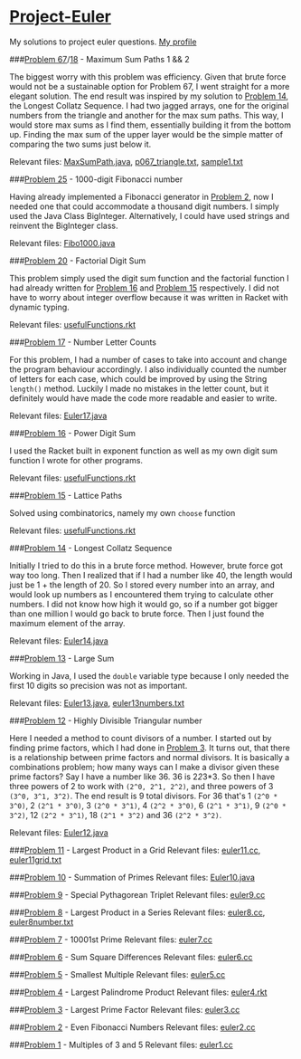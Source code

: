 # [Project-Euler](https://projecteuler.net)
My solutions to project euler questions. 
[My profile](https://projecteuler.net/profile/a.luo123.png)

###[Problem 67](https://projecteuler.net/problem=67)/[18](https://projecteuler.net/problem=18) - Maximum Sum Paths 1 && 2

The biggest worry with this problem was efficiency. Given that brute force would not be a sustainable option for Problem 67, I went straight for a more elegant solution. The end result was inspired by my solution to [Problem 14](https://projecteuler.net/problem=14), the Longest Collatz Sequence. I had two jagged arrays, one for the original numbers from the triangle and another for the max sum paths. This way, I would store max sums as I find them, essentially building it from the bottom up. Finding the max sum of the upper layer would be the simple matter of comparing the two sums just below it. 

Relevant files: [MaxSumPath.java](MaxSumPath.java), [p067_triangle.txt](p067_triangle.txt), [sample1.txt](sample1.txt)

###[Problem 25](https://projecteuler.net/problem=25) - 1000-digit Fibonacci number

Having already implemented a Fibonacci generator in [Problem 2](https://projecteuler.net/problem=2), now I needed one that could accommodate a thousand digit numbers. I simply used the Java Class BigInteger. Alternatively, I could have used strings and reinvent the BigInteger class. 

Relevant files: [Fibo1000.java](Fibo1000.java)

###[Problem 20](https://projecteuler.net/problem=20) - Factorial Digit Sum

This problem simply used the digit sum function and the factorial function I had already written for [Problem 16](https://projecteuler.net/problem=16) and [Problem 15](https://projecteuler.net/problem=15) respectively. I did not have to worry about integer overflow because it was written in Racket with dynamic typing.

Relevant files: [usefulFunctions.rkt](usefulFunctions.rkt)

###[Problem 17](https://projecteuler.net/problem=17) - Number Letter Counts

For this problem, I had a number of cases to take into account and change the program behaviour accordingly. I also individually counted the number of letters for each case, which could be improved by using the String `length()` method. Luckily I made no mistakes in the letter count, but it definitely would have made the code more readable and easier to write.

Relevant files: [Euler17.java](Euler17.java)

###[Problem 16](https://projecteuler.net/problem=16) - Power Digit Sum

I used the Racket built in exponent function as well as my own digit sum function I wrote for other programs.

Relevant files: [usefulFunctions.rkt](usefulFunctions.rkt)

###[Problem 15](https://projecteuler.net/problem=15) - Lattice Paths

Solved using combinatorics, namely my own `choose` function

Relevant files: [usefulFunctions.rkt](usefulFunctions.rkt)

###[Problem 14](https://projecteuler.net/problem=14) - Longest Collatz Sequence

Initially I tried to do this in a brute force method. However, brute force got way too long. Then I realized that if I had a number like 40, the length would just be 1 + the length of 20. So I stored every number into an array, and would look up numbers as I encountered them trying to calculate other numbers. I did not know how high it would go, so if a number got bigger than one million I would go back to brute force. Then I just found the maximum element of the array.

Relevant files: [Euler14.java](Euler14.java)

###[Problem 13](https://projecteuler.net/problem=13) - Large Sum

Working in Java, I used the `double` variable type because I only needed the first 10 digits so precision was not as important.

Relevant files: [Euler13.java](Euler13.java), [euler13numbers.txt](euler13numbers.txt)

###[Problem 12](https://projecteuler.net/problem=12) - Highly Divisible Triangular number

Here I needed a method to count divisors of a number. I started out by finding prime factors, which I had done in [Problem 3](https://projecteuler.net/problem=3). It turns out, that there is a relationship between prime factors and normal divisors. It is basically a combinations problem; how many ways can I make a divisor given these prime factors? Say I have a number like 36. 36 is 2*2*3*3. So then I have three powers of 2 to work with `(2^0, 2^1, 2^2)`, and three powers of 3 `(3^0, 3^1, 3^2)`. The end result is 9 total divisors. For 36 that's 1 `(2^0 * 3^0)`, 2 `(2^1 * 3^0)`, 3 `(2^0 * 3^1)`, 4 `(2^2 * 3^0)`, 6 `(2^1 * 3^1)`, 9 `(2^0 * 3^2)`, 12 `(2^2 * 3^1)`, 18 `(2^1 * 3^2)` and 36 `(2^2 * 3^2)`. 

Relevant files: [Euler12.java](Euler12.java)

###[Problem 11](https://projecteuler.net/problem=11) - Largest Product in a Grid
Relevant files: [euler11.cc](euler11.cc), [euler11grid.txt](euler11grid.txt)

###[Problem 10](https://projecteuler.net/problem=10) - Summation of Primes
Relevant files: [Euler10.java](Euler10.java)

###[Problem 9](https://projecteuler.net/problem=9) - Special Pythagorean Triplet
Relevant files: [euler9.cc](euler9.cc)

###[Problem 8](https://projecteuler.net/problem=8) - Largest Product in a Series
Relevant files: [euler8.cc](euler8.cc), [euler8number.txt](euler8number.txt)

###[Problem 7](https://projecteuler.net/problem=7) - 10001st Prime
Relevant files: [euler7.cc](euler7.cc)

###[Problem 6](https://projecteuler.net/problem=6) - Sum Square Differences
Relevant files: [euler6.cc](euler6.cc)

###[Problem 5](https://projecteuler.net/problem=5) - Smallest Multiple
Relevant files: [euler5.cc](euler5.cc)

###[Problem 4](https://projecteuler.net/problem=4) - Largest Palindrome Product
Relevant files: [euler4.rkt](euler4.rkt)

###[Problem 3](https://projecteuler.net/problem=3) - Largest Prime Factor
Relevant files: [euler3.cc](euler3.cc)

###[Problem 2](https://projecteuler.net/problem=2) - Even Fibonacci Numbers
Relevant files: [euler2.cc](euler2.cc)

###[Problem 1](https://projecteuler.net/problem=1) - Multiples of 3 and 5
Relevant files: [euler1.cc](euler1.cc)
